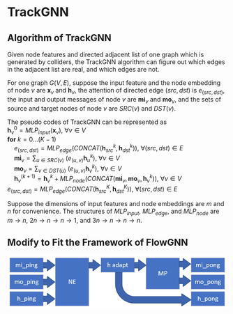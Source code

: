 
# TrackGNN 

## Algorithm of TrackGNN 

Given node features and directed adjacent list of one graph which is generated by colliders, the TrackGNN algorithm can figure out which edges in the adjacent list are real, and which edges are not. 

For one graph $G(V,E)$, suppose the input feature and the node embedding of node $v$ are $\mathbf{x}_ v$ and $\mathbf{h}_ v$, the attention of directed edge $(src, dst)$ is $e_ {(src,dst)}$, the input and output messages of node $v$ are $\mathbf{mi}_ v$ and $\mathbf{mo}_ v$, and the sets of source and target nodes of node $v$ are $SRC(v)$ and $DST(v)$. 

The pseudo codes of TrackGNN can be represented as  
$\mathbf{h}_ v^0=MLP_ {input}(\mathbf{x}_ v),\ \forall v\in V$  
$\mathbf{for}\ k=0...(K-1)$  
$\ \ \ \ e_ {(src,dst)}=MLP_ {edge}\Big(CONCAT(\mathbf{h}_ {src}^k,\mathbf{h}_ {dst}^k)\Big),\ \forall(src,dst)\in E$  
$\ \ \ \ \mathbf{mi}_ v=\sum_ {u\in SRC(v)}\ \big(e_ {(u,v)}\mathbf{h}_ u^k\big),\ \forall v\in V$  
$\ \ \ \ \mathbf{mo}_ v=\sum_ {v\in DST(u)}\ \big(e_ {(u,v)}\mathbf{h}_ v^k\big),\ \forall v\in V$  
$\ \ \ \ \mathbf{h}_ v^{(k+1)}=\mathbf{h}_ v^k+MLP_ {node}\Big(CONCAT(\mathbf{mi}_ v,\mathbf{mo}_ v,\mathbf{h}_ v^k)\Big),\ \forall v\in V$  
$e_ {(src,dst)}=MLP_ {edge}\Big(CONCAT(\mathbf{h}_ {src}^K,\mathbf{h}_ {dst}^K)\Big),\ \forall(src,dst)\in E$  

Suppose the dimensions of input features and node embeddings are $m$ and $n$ for convenience. The structures of $MLP_ {input}$, $MLP_ {edge}$, and $MLP_ {node}$ are $m\rightarrow n$, $2n\rightarrow n\rightarrow n\rightarrow 1$, and $3n\rightarrow n\rightarrow n\rightarrow n$. 

## Modify to Fit the Framework of FlowGNN

![ne](/image/NE-to-MP.png)






